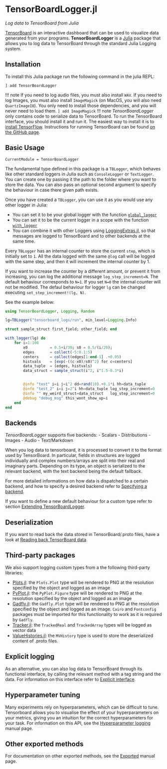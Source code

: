 # TensorBoardLogger.jl

*Log data to TensorBoard from Julia*

[TensorBoard](https://www.tensorflow.org/guide/summaries_and_tensorboard) is an
interactive dashboard that can be used to visualize data generated from your programs.
**TensorBoardLogger** is a [Julia](https://julialang.org) package that allows
you to log data to TensorBoard through the standard Julia Logging system.

## Installation

To install this Julia package run the following command in the julia REPL:
```
] add TensorBoardLogger
```

!!! note
    If you need to log audio files, you must also install `WAV`.
    If you need to log Images, you must also install `ImageMagick`
    (on MacOS, you will also need `QuartzImageIO`).
    You only need to install those dependencies, and you will never need to load them.
    ```
    ] add ImageMagick
    ```
!!! note
    *TensorBoardLogger* only contains code to serialize data to TensorBoard.
    To run the TensorBoard interface, you should install it and run it.
    The easiest way to install it is to [install TensorFlow](https://www.tensorflow.org/install).
    Instructions for running TensorBoard can be found [on the GitHub page](https://github.com/tensorflow/tensorboard).



## Basic Usage
```@meta
CurrentModule = TensorBoardLogger
```

The fundamental type defined in this package is a `TBLogger`, which behaves like
other standard loggers in Julia such as `ConsoleLogger` or `TextLogger`. You can
create one by passing it the path to the folder where you want to store the data.
You can also pass an optional second argument to specify the behaviour in case
there given path exists.

Once you have created a `TBLogger`, you can use it as you would use any other
logger in Julia:
- You can set it to be your global logger with the function [`global_logger`](https://docs.julialang.org/en/v1/stdlib/Logging/index.html#Base.CoreLogging.global_logger)
- You can set it to be the current logger in a scope with the function [`with_logger`](https://docs.julialang.org/en/v1/stdlib/Logging/index.html#Base.CoreLogging.with_logger)
- You can combine it with other Loggers using [LoggingExtras.jl](https://github.com/oxinabox/LoggingExtras.jl), so that messages are logged to TensorBoard and to other backends at the same time.

Every `TBLogger` has an internal counter to store the current `step`, which is initially set to `1`. All the data logged with the same `@log` call will be logged with the same step, and then
it will increment the internal counter by 1.

If you want to increase the counter by a different amount, or prevent it from increasing, you can log the additional message
`log_step_increment=N`. The default behaviour corresponds to `N=1`. If you set `N=0` the internal counter will not be modified.
The defaul behaviour for logger `lg` can be changed executing `set_step_increment!(lg, N)`.

See the example below:
```julia
using TensorBoardLogger, Logging, Random

lg=TBLogger("tensorboard_logs/run", min_level=Logging.Info)

struct sample_struct first_field; other_field; end

with_logger(lg) do
    for i=1:100
        x0          = 0.5+i/30; s0 = 0.5/(i/20);
        edges       = collect(-5:0.1:5)
        centers     = collect(edges[1:end-1] .+0.05)
        histvals    = [exp(-((c-x0)/s0)^2) for c=centers]
        data_tuple  = (edges, histvals)
        data_struct = sample_struct(i^2, i^1.5-0.3*i)


        @info "test" i=i j=i^2 dd=rand(10).+0.1*i hh=data_tuple
        @info "test_2" i=i j=2^i hh=data_tuple log_step_increment=0
        @info "" my_weird_struct=data_struct   log_step_increment=0
        @debug "debug_msg" this_wont_show_up=i
    end
end
```

## Backends

*TensorBoardLogger* supports five backends:
    - Scalars
    - Distributions
    - Images
    - Audio
    - Text/Markdown

When you log data to tensorboard, it is processed to convert it to the format
used by TensorBoard.
In particular, fields in structures are logged individually and complex
numbers/arrays are split into their real and imaginary parts. Depending on its type, an
object is serialized to the relevant backend, with the text backend being the
default fallback.

For more detailed informations on how data is dispatched to a certain backend, and
how to specify a desired backend refer to [Specifying a backend](@ref).

If you want to define a new default behaviour for a custom type refer to section
[Extending TensorBoardLogger](@ref).

## Deserialization

If you want to read back the data stored in TensorBoard/.proto files, have a look
at [Reading back TensorBoard data](@ref)

## Third-party packages
We also support logging custom types from a the following third-party libraries:
 - [Plots.jl](https://github.com/JuliaPlots/Plots.jl): the `Plots.Plot` type will be rendered to PNG at the resolution specified by the object and logged as an image
 - [PyPlot.jl](https://github.com/JuliaPy/PyPlot.jl): the `PyPlot.Figure` type will be rendered to PNG at the resolution specified by the object and logged as an image
 - [Gadfly.jl](https://github.com/GiovineItalia/Gadfly.jl): the `Gadfly.Plot` type will be rendered to PNG at the resolution specified by the object and logged as an image. `Cairo` and `Fontconfig` packages must be imported for this functionality to work as it is required by `Gadfly`.
 - [Tracker.jl](https://github.com/FluxML/Tracker.jl): the `TrackedReal` and `TrackedArray` types will be logged as vector data
 - [ValueHistories.jl](https://github.com/JuliaML/ValueHistories.jl): the `MVHistory` type is used to store the deserialized content of .proto files.

## Explicit logging

As an alternative, you can also log data to TensorBoard through its functional interface, by calling the relevant method with a tag string and the data. For information on this interface refer to [Explicit interface](@ref).

## Hyperparameter tuning

Many experiments rely on hyperparameters, which can be difficult to tune. Tensorboard allows you to visualise the effect of your hyperparameters on your metrics, giving you an intuition for the correct hyperparameters for your task. For information on this API, see the [Hyperparameter logging](@ref) manual page.

## Other exported methods

For documentation on other exported methods, see the [Exported](@ref) manual page.
